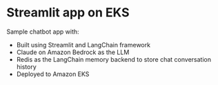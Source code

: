 # Streamlit app on EKS

Sample chatbot app with:

- Built using Streamlit and LangChain framework
- Claude on Amazon Bedrock as the LLM
- Redis as the LangChain memory backend to store chat conversation history
- Deployed to Amazon EKS

